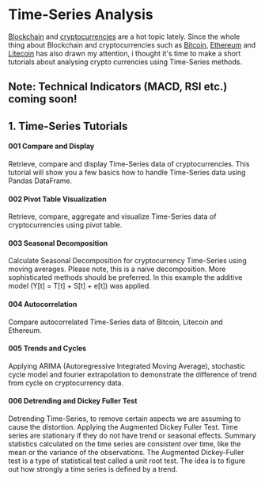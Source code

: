 # Time-Series Analysis

[Blockchain](https://en.wikipedia.org/wiki/Blockchain) and [cryptocurrencies](https://en.wikipedia.org/wiki/Cryptocurrency) are a hot topic lately. Since the whole thing about Blockchain and cryptocurrencies such as [Bitcoin](https://bitcoin.org/en/), [Ethereum](https://ethereum.org/) and [Litecoin](https://litecoin.org/) has also drawn my attention, i thought it's time to make a short tutorials about analysing crypto currencies using Time-Series methods.


## Note: Technical Indicators (MACD, RSI etc.) coming soon!


## 1. Time-Series Tutorials

#### 001 Compare and Display
Retrieve, compare and display Time-Series data of cryptocurrencies. This tutorial will show you a few basics how to handle Time-Series data using Pandas DataFrame.

#### 002 Pivot Table Visualization
Retrieve, compare, aggregate and visualize Time-Series data of cryptocurrencies using pivot table.

#### 003 Seasonal Decomposition
Calculate Seasonal Decomposition for cryptocurrency Time-Series using moving averages. Please note, this is a naive decomposition. More sophisticated methods should be preferred. In this example the additive model (Y[t] = T[t] + S[t] + e[t]) was applied.

#### 004 Autocorrelation
Compare autocorrelated Time-Series data of Bitcoin, Litecoin and Ethereum.

#### 005 Trends and Cycles
Applying ARIMA (Autoregressive Integrated Moving Average), stochastic cycle model and fourier extrapolation to demonstrate the difference of trend from cycle on cryptocurrency data.

#### 006 Detrending and Dickey Fuller Test
Detrending Time-Series, to remove certain aspects we are assuming to cause the distortion. 
Applying the Augmented Dickey Fuller Test. Time series are stationary if they do not have trend or seasonal effects. 
Summary statistics calculated on the time series are consistent over time, like the mean or the variance of the observations. 
The Augmented Dickey-Fuller test is a type of statistical test called a unit root test. The idea is to figure out how strongly a time series is defined by a trend.<br><br><br>
